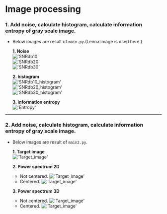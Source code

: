 <h1>Image processing</h1>   

<h3>1. Add noise, calculate histogram, calculate information entropy of gray scale image.</h3>   

- Below images are result of `main.py`.(Lenna image is used here.)   
   
    **1. Noise**   
    !['SNRdb10'](./results/SNRdb10.png)  
    !['SNRdb20'](./results/SNRdb20.png)  
    !['SNRdb30'](./results/SNRdb30.png)
   
    **2. histogram**   
    !['SNRdb10_histogram'](./results/SNRdb10_histogram.png)  
    !['SNRdb20_histogram'](./results/SNRdb20_histogram.png)  
    !['SNRdb30_histogram'](./results/SNRdb30_histogram.png)

    **3. Information entropy**   
    !['Entropy'](./results/Entropy.png)    
 
 ---
 
<h3>2. Add noise, calculate histogram, calculate information entropy of gray scale image.</h3>   

- Below images are result of `main2.py`.

    **1. Target image**    
    !['Target_image'](./results/Target_image.png)
    
    **2. Power spectrum 2D**    
    * Not centered.
    !['Target_image'](./results/Power_spectrum_2D.png)   
    * Centered.
    !['Target_image'](./results/Power_centered_spectrum_2D.png)    
    
    **3. Power spectrum 3D**    
    * Not centered.
    !['Target_image'](./results/Power_spectrum_3D.png)   
    * Centered.
    !['Target_image'](./results/Power_centered_spectrum_3D.png)    